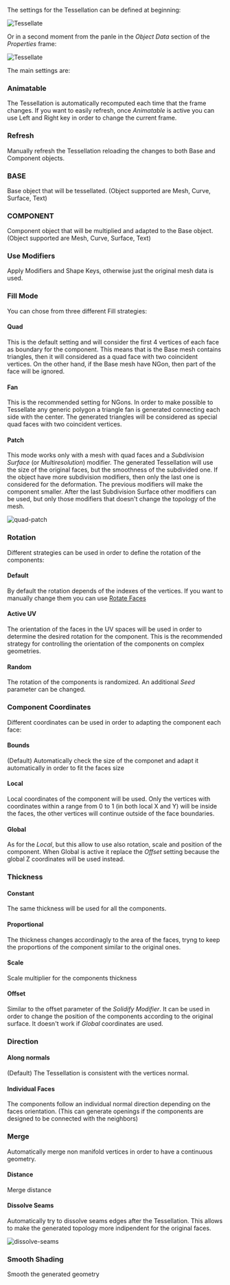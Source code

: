 The settings for the Tessellation can be defined at beginning:

![Tessellate](http://www.alessandrozomparelli.com/tissue/Tessellate%20-%20basic%20command.png)

Or in a second moment from the panle in the _Object Data_ section of the _Properties_ frame:

![Tessellate](http://www.alessandrozomparelli.com/tissue/Tessellate%20-%20settings%20panel.png)

The main settings are:

### Animatable

The Tessellation is automatically recomputed each time that the frame changes. If you want to easily refresh, once _Animatable_ is active you can use Left and Right key in order to change the current frame.

### Refresh

Manually refresh the Tessellation reloading the changes to both Base and Component objects.

### BASE

Base object that will be tessellated. 
(Object supported are Mesh, Curve, Surface, Text)

### COMPONENT

Component object that will be multiplied and adapted to the Base object.
(Object supported are Mesh, Curve, Surface, Text)

### Use Modifiers

Apply Modifiers and Shape Keys, otherwise just the original mesh data is used.

### Fill Mode

You can chose from three different Fill strategies:

#### Quad
This is the default setting and will consider the first 4 vertices of each face as boundary for the component. This means that is the Base mesh contains triangles, then it will considered as a quad face with two coincident vertices.
On the other hand, if the Base mesh have NGon, then part of the face will be ignored.

#### Fan
This is the recommended setting for NGons. In order to make possible to Tessellate any generic polygon a triangle fan is generated connecting each side with the center. The generated triangles will be considered as special quad faces with two coincident vertices.

#### Patch
This mode works only with a mesh with quad faces and a _Subdivision Surface_ (or _Multiresolution_) modifier. The generated Tessellation will use the size of the original faces, but the smoothness of the subdivided one.
If the object have more subdivision modifiers, then only the last one is considered for the deformation. The previous modifiers will make the component smaller.
After the last Subdivision Surface other modifiers can be used, but only those modifiers that doesn't change the topology of the mesh. 

![quad-patch](http://www.alessandrozomparelli.com/tissue/Tessellate%20-%20quad%20patch%20comparison.jpg)

### Rotation

Different strategies can be used in order to define the rotation of the components:

#### Default

By default the rotation depends of the indexes of the vertices. If you want to manually change them you can use [Rotate Faces](https://github.com/alessandro-zomparelli/tissue/wiki/Tissue-Tools#rotate-faces)

#### Active UV

The orientation of the faces in the UV spaces will be used in order to determine the desired rotation for the component. This is the recommended strategy for controlling the orientation of the components on complex geometries.

#### Random

The rotation of the components is randomized. An additional _Seed_ parameter can be changed.

### Component Coordinates

Different coordinates can be used in order to adapting the component each face:

#### Bounds

(Default) Automatically check the size of the componet and adapt it automatically in order to fit the faces size

#### Local

Local coordinates of the component will be used. Only the vertices with coordinates within a range from 0 to 1 (in both local X and Y) will be inside the faces, the other vertices will continue outside of the face boundaries.

#### Global

As for the _Local_, but this allow to use also rotation, scale and position of the component. When Global is active it replace the _Offset_ setting because the global Z coordinates will be used instead.

### Thickness

#### Constant

The same thickness will be used for all the components.

#### Proportional

The thickness changes accordinagly to the area of the faces, tryng to keep the proportions of the component similar to the original ones.

#### Scale

Scale multiplier for the components thickness

#### Offset

Similar to the offset parameter of the _Solidify Modifier_. It can be used in order to change the position of the components according to the original surface. It doesn't work if _Global_ coordinates are used.

### Direction

#### Along normals 

(Default) The Tessellation is consistent with the vertices normal.

#### Individual Faces

The components follow an individual normal direction depending on the faces orientation. (This can generate openings if the components are designed to be connected with the neighbors) 

### Merge

Automatically merge non manifold vertices in order to have a continuous geometry.

#### Distance

Merge distance

#### Dissolve Seams

Automatically try to dissolve seams edges after the Tessellation. This allows to make the generated topology more indipendent for the original faces.

![dissolve-seams](http://www.alessandrozomparelli.com/tissue/Tessellate%20-%20Dissolve%20Seams.png)

### Smooth Shading

Smooth the generated geometry 
